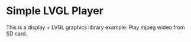 # Simple LVGL Player

This is a display + LVGL graphics library example.
Play mjpeg wideo from SD card.
